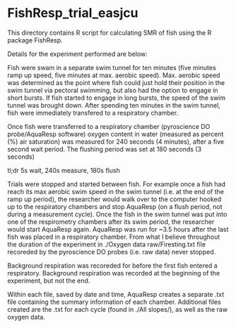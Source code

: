 # FishResp_trial_easjcu 

This directory contains R script for calculating SMR of fish using the R package FishResp. 

Details for the experiment performed are below: 

Fish were swam in a separate swim tunnel for ten minutes (five minutes ramp up speed, five minutes at max. aerobic speed). Max. aerobic speed was determined as the point where fish could just hold their position in the swim tunnel via pectoral swimming, but also had the option to engage in short bursts. If fish started to engage in long bursts, the speed of the swim tunnel was brought down. After spending ten minutes in the swim tunnel, fish were immediately transfered to a respiratory chamber. 

Once fish were transferred to a respiratory chamber (pyroscience DO probe/AquaResp software) oxygen content in water (measured as percent (%) air saturation) was measured for 240 seconds (4 minutes), after a five second wait period. The flushing period was set at 180 seconds (3 seconds) 

tl;dr 5s wait, 240s measure, 180s flush 

Trials were stopped and started between fish. For example once a fish had reach its max aerobic swim speed in the swim tunnel (i.e. at the end of the ramp up period), the researcher would walk over to the computer hooked up to the respiratory chambers and stop AquaResp (on a flush period, not during a measurement cycle). Once the fish in the swim tunnel was put into one of the respirometry chambers after its swim period, the researcher would start AquaResp again. AquaResp was run for ~3.5 hours after the last fish was placed in a respiratory chamber. From what I believe throughout the duration of the experiment in ./Oxygen data raw/Firesting.txt file recoreded by the pyroscience DO probes (i.e. raw data) never stopped.  

Background respiration was recoreded for before the first fish entered a respiratory. Background respiration was recorded at the beginning of the experiment, but not the end. 

Within each file, saved by date and time, AquaResp creates a separate .txt file containing the summary information of each chamber. Additional files created are the .txt for each cycle (found in ./All slopes/), as well as the raw oxygen data. 


